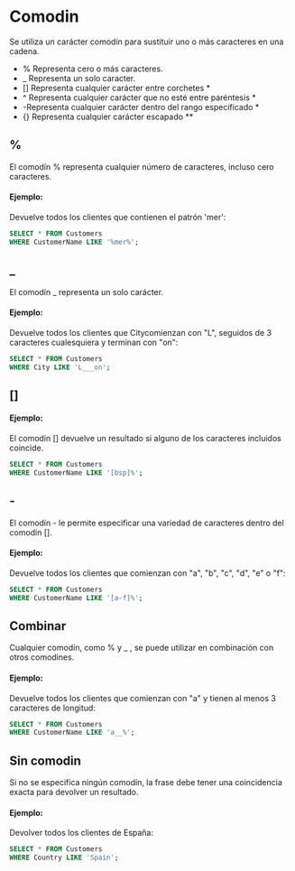 # Comodin
 
 Se utiliza un carácter comodín para sustituir uno o más caracteres en una cadena.

- % Representa cero o más caracteres.
- _ Representa un solo caracter.
- [] Representa cualquier carácter entre corchetes *
- ^ Representa cualquier carácter que no esté entre paréntesis *
- -Representa cualquier carácter dentro del rango especificado *
- {} Representa cualquier carácter escapado **

## %
 
El comodín % representa cualquier número de caracteres, incluso cero caracteres.

#### Ejemplo:

Devuelve todos los clientes que contienen el patrón 'mer':

```sql
SELECT * FROM Customers
WHERE CustomerName LIKE '%mer%';
```

## _

El comodín _ representa un solo carácter.

#### Ejemplo:

Devuelve todos los clientes que Citycomienzan con "L", seguidos de 3 caracteres cualesquiera y terminan con "on":

```sql
SELECT * FROM Customers
WHERE City LIKE 'L___on';
```

## []

#### Ejemplo:

El comodín [] devuelve un resultado si alguno de los caracteres incluidos coincide.

```sql
SELECT * FROM Customers
WHERE CustomerName LIKE '[bsp]%';
```

## -

El comodín - le permite especificar una variedad de caracteres dentro del comodín [].

#### Ejemplo:

Devuelve todos los clientes que comienzan con "a", "b", "c", "d", "e" o "f":

```sql
SELECT * FROM Customers
WHERE CustomerName LIKE '[a-f]%';
```

## Combinar

Cualquier comodín, como % y _ , se puede utilizar en combinación con otros comodines.

#### Ejemplo:

Devuelve todos los clientes que comienzan con "a" y tienen al menos 3 caracteres de longitud:

```sql
SELECT * FROM Customers
WHERE CustomerName LIKE 'a__%';
```

## Sin comodin

Si no se especifica ningún comodín, la frase debe tener una coincidencia exacta para devolver un resultado.

#### Ejemplo:

Devolver todos los clientes de España:

```sql
SELECT * FROM Customers
WHERE Country LIKE 'Spain';
```

